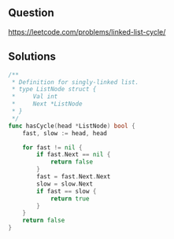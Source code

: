 ## Question

https://leetcode.com/problems/linked-list-cycle/

## Solutions

```go
/**
 * Definition for singly-linked list.
 * type ListNode struct {
 *     Val int
 *     Next *ListNode
 * }
 */
func hasCycle(head *ListNode) bool {
	fast, slow := head, head

	for fast != nil {
		if fast.Next == nil {
			return false
		}
		fast = fast.Next.Next
		slow = slow.Next
		if fast == slow {
			return true
		}
	}
	return false
}
```
